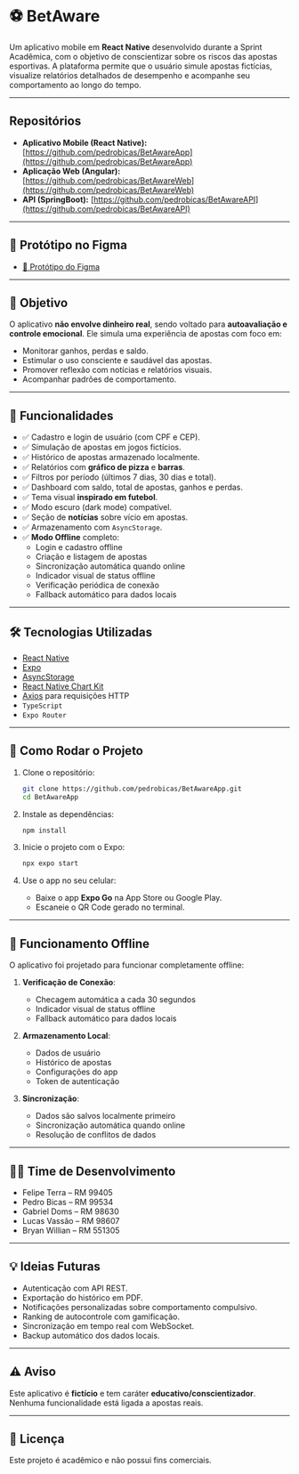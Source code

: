 # ⚽ BetAware

Um aplicativo mobile em **React Native** desenvolvido durante a Sprint Acadêmica, com o objetivo de conscientizar sobre os riscos das apostas esportivas. A plataforma permite que o usuário simule apostas fictícias, visualize relatórios detalhados de desempenho e acompanhe seu comportamento ao longo do tempo.

---

## Repositórios

- **Aplicativo Mobile (React Native):** [https://github.com/pedrobicas/BetAwareApp](https://github.com/pedrobicas/BetAwareApp)
- **Aplicação Web (Angular):** [https://github.com/pedrobicas/BetAwareWeb](https://github.com/pedrobicas/BetAwareWeb)
- **API (SpringBoot):** [https://github.com/pedrobicas/BetAwareAPI](https://github.com/pedrobicas/BetAwareAPI)
---

## 🎨 Protótipo no Figma

- [🔗 Protótipo do Figma](https://www.figma.com/design/d9LYsdSEWWUUzPges1iwfL/BetAware?node-id=0-1&t=C0BW4G2tcF60FcfY-1)

---

## 🎯 Objetivo

O aplicativo **não envolve dinheiro real**, sendo voltado para **autoavaliação e controle emocional**. Ele simula uma experiência de apostas com foco em:

- Monitorar ganhos, perdas e saldo.
- Estimular o uso consciente e saudável das apostas.
- Promover reflexão com notícias e relatórios visuais.
- Acompanhar padrões de comportamento.

---

## 🧪 Funcionalidades

- ✅ Cadastro e login de usuário (com CPF e CEP).
- ✅ Simulação de apostas em jogos fictícios.
- ✅ Histórico de apostas armazenado localmente.
- ✅ Relatórios com **gráfico de pizza** e **barras**.
- ✅ Filtros por período (últimos 7 dias, 30 dias e total).
- ✅ Dashboard com saldo, total de apostas, ganhos e perdas.
- ✅ Tema visual **inspirado em futebol**.
- ✅ Modo escuro (dark mode) compatível.
- ✅ Seção de **notícias** sobre vício em apostas.
- ✅ Armazenamento com `AsyncStorage`.
- ✅ **Modo Offline** completo:
  - Login e cadastro offline
  - Criação e listagem de apostas
  - Sincronização automática quando online
  - Indicador visual de status offline
  - Verificação periódica de conexão
  - Fallback automático para dados locais

---

## 🛠️ Tecnologias Utilizadas

- [React Native](https://reactnative.dev/)
- [Expo](https://expo.dev/)
- [AsyncStorage](https://react-native-async-storage.github.io/async-storage/)
- [React Native Chart Kit](https://github.com/indiespirit/react-native-chart-kit)
- [Axios](https://axios-http.com/) para requisições HTTP
- `TypeScript`
- `Expo Router`

---

## 🚀 Como Rodar o Projeto

1. Clone o repositório:
   ```bash
   git clone https://github.com/pedrobicas/BetAwareApp.git
   cd BetAwareApp
   ```

2. Instale as dependências:
   ```bash
   npm install
   ```

3. Inicie o projeto com o Expo:
   ```bash
   npx expo start
   ```

4. Use o app no seu celular:
   - Baixe o app **Expo Go** na App Store ou Google Play.
   - Escaneie o QR Code gerado no terminal.

---

## 🔄 Funcionamento Offline

O aplicativo foi projetado para funcionar completamente offline:

1. **Verificação de Conexão**:
   - Checagem automática a cada 30 segundos
   - Indicador visual de status offline
   - Fallback automático para dados locais

2. **Armazenamento Local**:
   - Dados de usuário
   - Histórico de apostas
   - Configurações do app
   - Token de autenticação

3. **Sincronização**:
   - Dados são salvos localmente primeiro
   - Sincronização automática quando online
   - Resolução de conflitos de dados

---

## 👨‍💻 Time de Desenvolvimento

- Felipe Terra – RM 99405
- Pedro Bicas – RM 99534
- Gabriel Doms – RM 98630
- Lucas Vassão – RM 98607
- Bryan Willian – RM 551305

---

## 💡 Ideias Futuras

- Autenticação com API REST.
- Exportação do histórico em PDF.
- Notificações personalizadas sobre comportamento compulsivo.
- Ranking de autocontrole com gamificação.
- Sincronização em tempo real com WebSocket.
- Backup automático dos dados locais.

---

## ⚠️ Aviso

Este aplicativo é **fictício** e tem caráter **educativo/conscientizador**. Nenhuma funcionalidade está ligada a apostas reais.

---

## 📄 Licença

Este projeto é acadêmico e não possui fins comerciais.
